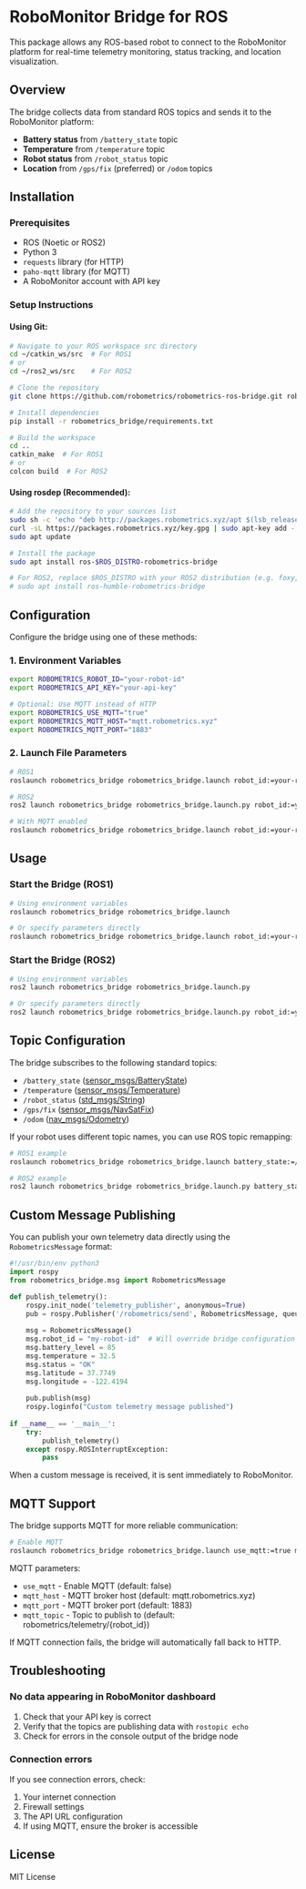 
# RoboMonitor Bridge for ROS

This package allows any ROS-based robot to connect to the RoboMonitor platform for real-time telemetry monitoring, status tracking, and location visualization.

## Overview

The bridge collects data from standard ROS topics and sends it to the RoboMonitor platform:

- **Battery status** from `/battery_state` topic
- **Temperature** from `/temperature` topic
- **Robot status** from `/robot_status` topic
- **Location** from `/gps/fix` (preferred) or `/odom` topics

## Installation

### Prerequisites

- ROS (Noetic or ROS2)
- Python 3
- `requests` library (for HTTP)
- `paho-mqtt` library (for MQTT)
- A RoboMonitor account with API key

### Setup Instructions

#### Using Git:

```bash
# Navigate to your ROS workspace src directory
cd ~/catkin_ws/src  # For ROS1
# or
cd ~/ros2_ws/src    # For ROS2

# Clone the repository
git clone https://github.com/robometrics/robometrics-ros-bridge.git robometrics_bridge

# Install dependencies
pip install -r robometrics_bridge/requirements.txt

# Build the workspace
cd ..
catkin_make  # For ROS1
# or
colcon build  # For ROS2
```

#### Using rosdep (Recommended):

```bash
# Add the repository to your sources list
sudo sh -c 'echo "deb http://packages.robometrics.xyz/apt $(lsb_release -sc) main" > /etc/apt/sources.list.d/robometrics.list'
curl -sL https://packages.robometrics.xyz/key.gpg | sudo apt-key add -
sudo apt update

# Install the package
sudo apt install ros-$ROS_DISTRO-robometrics-bridge

# For ROS2, replace $ROS_DISTRO with your ROS2 distribution (e.g. foxy, humble)
# sudo apt install ros-humble-robometrics-bridge
```

## Configuration

Configure the bridge using one of these methods:

### 1. Environment Variables

```bash
export ROBOMETRICS_ROBOT_ID="your-robot-id" 
export ROBOMETRICS_API_KEY="your-api-key"

# Optional: Use MQTT instead of HTTP
export ROBOMETRICS_USE_MQTT="true"
export ROBOMETRICS_MQTT_HOST="mqtt.robometrics.xyz"
export ROBOMETRICS_MQTT_PORT="1883"
```

### 2. Launch File Parameters

```bash
# ROS1
roslaunch robometrics_bridge robometrics_bridge.launch robot_id:=your-robot-id api_key:=your-api-key

# ROS2
ros2 launch robometrics_bridge robometrics_bridge.launch.py robot_id:=your-robot-id api_key:=your-api-key

# With MQTT enabled
roslaunch robometrics_bridge robometrics_bridge.launch robot_id:=your-robot-id api_key:=your-api-key use_mqtt:=true
```

## Usage

### Start the Bridge (ROS1)

```bash
# Using environment variables
roslaunch robometrics_bridge robometrics_bridge.launch

# Or specify parameters directly
roslaunch robometrics_bridge robometrics_bridge.launch robot_id:=your-robot-id api_key:=your-api-key
```

### Start the Bridge (ROS2)

```bash
# Using environment variables
ros2 launch robometrics_bridge robometrics_bridge.launch.py

# Or specify parameters directly
ros2 launch robometrics_bridge robometrics_bridge.launch.py robot_id:=your-robot-id api_key:=your-api-key
```

## Topic Configuration

The bridge subscribes to the following standard topics:

- `/battery_state` ([sensor_msgs/BatteryState](http://docs.ros.org/en/api/sensor_msgs/html/msg/BatteryState.html))
- `/temperature` ([sensor_msgs/Temperature](http://docs.ros.org/en/api/sensor_msgs/html/msg/Temperature.html))
- `/robot_status` ([std_msgs/String](http://docs.ros.org/en/api/std_msgs/html/msg/String.html))
- `/gps/fix` ([sensor_msgs/NavSatFix](http://docs.ros.org/en/api/sensor_msgs/html/msg/NavSatFix.html))
- `/odom` ([nav_msgs/Odometry](http://docs.ros.org/en/api/nav_msgs/html/msg/Odometry.html))

If your robot uses different topic names, you can use ROS topic remapping:

```bash
# ROS1 example
roslaunch robometrics_bridge robometrics_bridge.launch battery_state:=/my_robot/battery temperature:=/my_robot/temp

# ROS2 example
ros2 launch robometrics_bridge robometrics_bridge.launch.py battery_state:=/my_robot/battery temperature:=/my_robot/temp
```

## Custom Message Publishing

You can publish your own telemetry data directly using the `RobometricsMessage` format:

```python
#!/usr/bin/env python3
import rospy
from robometrics_bridge.msg import RobometricsMessage

def publish_telemetry():
    rospy.init_node('telemetry_publisher', anonymous=True)
    pub = rospy.Publisher('/robometrics/send', RobometricsMessage, queue_size=10)
    
    msg = RobometricsMessage()
    msg.robot_id = "my-robot-id"  # Will override bridge configuration
    msg.battery_level = 85
    msg.temperature = 32.5
    msg.status = "OK"
    msg.latitude = 37.7749
    msg.longitude = -122.4194
    
    pub.publish(msg)
    rospy.loginfo("Custom telemetry message published")
    
if __name__ == '__main__':
    try:
        publish_telemetry()
    except rospy.ROSInterruptException:
        pass
```

When a custom message is received, it is sent immediately to RoboMonitor.

## MQTT Support

The bridge supports MQTT for more reliable communication:

```bash
# Enable MQTT
roslaunch robometrics_bridge robometrics_bridge.launch use_mqtt:=true mqtt_host:=mqtt.robometrics.xyz mqtt_port:=1883
```

MQTT parameters:
- `use_mqtt` - Enable MQTT (default: false)
- `mqtt_host` - MQTT broker host (default: mqtt.robometrics.xyz)
- `mqtt_port` - MQTT broker port (default: 1883)
- `mqtt_topic` - Topic to publish to (default: robometrics/telemetry/{robot_id})

If MQTT connection fails, the bridge will automatically fall back to HTTP.

## Troubleshooting

### No data appearing in RoboMonitor dashboard

1. Check that your API key is correct
2. Verify that the topics are publishing data with `rostopic echo`
3. Check for errors in the console output of the bridge node

### Connection errors

If you see connection errors, check:
1. Your internet connection
2. Firewall settings
3. The API URL configuration
4. If using MQTT, ensure the broker is accessible

## License

MIT License
